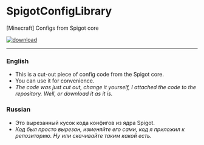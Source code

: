 # SpigotConfigLibrary
[Minecraft] Configs from Spigot core

<a href="https://github.com/Ferius057/SpigotConfigLibrary/releases/download/1.0/ConfigLibrary.jar"><img alt="download" src="https://img.shields.io/github/downloads/Ferius057/SpigotConfigLibrary/total?color=%23FF0000&label=download%20jar&style=flat-square"></a>

----------------------------------------------------------------------------------------------

### English
- This is a cut-out piece of config code from the Spigot core.
- You can use it for convenience.
- *The code was just cut out, change it yourself, I attached the code to the repository. Well, or download it as it is.*

### Russian
- Это вырезанный кусок кода конфигов из ядра Spigot.
- *Код был просто вырезан, изменяйте его сами, код я приложил к репозиторию. Ну или скачивайте таким какой есть.*
